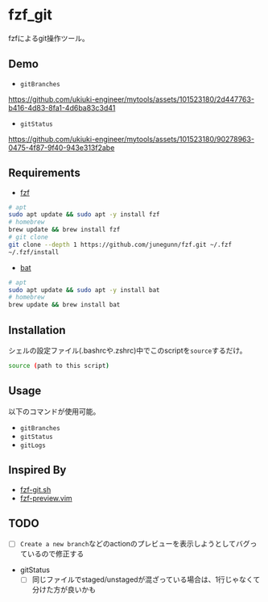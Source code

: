 # fzf_git
fzfによるgit操作ツール。

## Demo
- `gitBranches`

https://github.com/ukiuki-engineer/mytools/assets/101523180/2d447763-b416-4d83-8fa1-4d6ba83c3d41

- `gitStatus`

https://github.com/ukiuki-engineer/mytools/assets/101523180/90278963-0475-4f87-9f40-943e313f2abe

## Requirements
- [fzf](https://github.com/junegunn/fzf)

```sh
# apt
sudo apt update && sudo apt -y install fzf
# homebrew
brew update && brew install fzf
# git clone
git clone --depth 1 https://github.com/junegunn/fzf.git ~/.fzf
~/.fzf/install
```

- [bat](https://github.com/sharkdp/bat)

```sh
# apt
sudo apt update && sudo apt -y install bat
# homebrew
brew update && brew install bat
```

## Installation
シェルの設定ファイル(.bashrcや.zshrc)中でこのscriptを`source`するだけ。

```sh
source (path to this script)
```

## Usage
以下のコマンドが使用可能。
- `gitBranches`
- `gitStatus`
- `gitLogs`

## Inspired By
- [fzf-git.sh](https://github.com/junegunn/fzf-git.sh)
- [fzf-preview.vim](https://github.com/yuki-yano/fzf-preview.vim)

## TODO
- [ ] `Create a new branch`などのactionのプレビューを表示しようとしてバグっているので修正する
- gitStatus
  - [ ] 同じファイルでstaged/unstagedが混ざっている場合は、1行じゃなくて分けた方が良いかも
